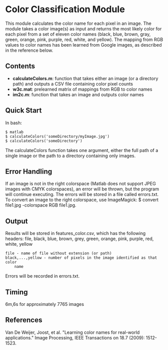 # Color Classification Module

This module calculates the color name for each pixel in an image. The module
takes a color image(s) as input and returns the most likely color for each pixel
from a set of eleven color names (black, blue, brown, gray, green, orange, pink,
purple, red, white, and yellow). The mapping from RGB values to color names has
been learned from Google images, as described in the reference below.

## Contents
- **calculateColors.m**: function that takes either an image (or a directory path)
	and outputs a CSV file containing color pixel counts 
- **w3c.mat**: prelearned matrix of mappings from RGB to color names
- **im2c.m**: function that takes an image and outputs color names

## Quick Start
In bash:
```
$ matlab
$ calculateColors('someDirectory/myImage.jpg')
$ calculateColors('someDirectory')
```

The calculateColors function takes one argument, either the full path of a
single image or the path to a directory containing only images.

## Error Handling
If an image is not in the right colorspace (Matlab does not support JPEG images
with CMYK colorspaces), an error will be thrown, but the program will continue
executing. The errors will be stored in a file called errors.txt. To convert an
image to the right colorspace, use ImageMagick:
	$ convert file1.jpg -colorspace RGB file1.jpg.

## Output
Results will be stored in features_color.csv, which has the following headers:
file, black, blue, brown, grey, green, orange, pink, purple, red, white, yellow

	file - name of file without extension (or path)
	black,...,yellow - number of pixels in the image identified as that color
		name

Errors will be recorded in errors.txt.

## Timing
6m,6s for approximately 7765 images

## References
Van De Weijer, Joost, et al. "Learning color names for real-world applications."
Image Processing, IEEE Transactions on 18.7 (2009): 1512-1523.
